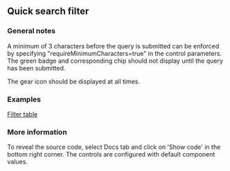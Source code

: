 ## Quick search filter

### General notes

A minimum of 3 characters before the query is submitted can be enforced by specifying "requireMinimumCharacters=true" in the control parameters. The green badge and corresponding chip should not display until the query has been submitted.

The gear icon should be displayed at all times.

### Examples

[Filter table](?path=/story/table--filter)

### More information

To reveal the source code, select Docs tab and click on 'Show code' in the bottom right corner. The controls are configured with default component values.
